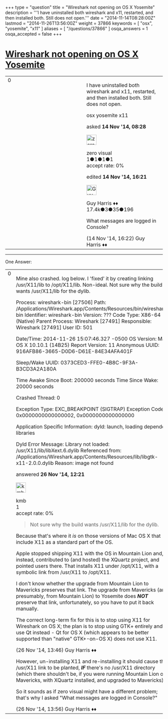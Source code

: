 +++
type = "question"
title = "Wireshark not opening on OS X Yosemite"
description = '''I have uninstalled both wireshark and x11, restarted, and then installed both. Still does not open.'''
date = "2014-11-14T08:28:00Z"
lastmod = "2014-11-26T13:56:00Z"
weight = 37866
keywords = [ "osx", "yosemite", "x11" ]
aliases = [ "/questions/37866" ]
osqa_answers = 1
osqa_accepted = false
+++

<div class="headNormal">

# [Wireshark not opening on OS X Yosemite](/questions/37866/wireshark-not-opening-on-os-x-yosemite)

</div>

<div id="main-body">

<div id="askform">

<table id="question-table" style="width:100%;"><colgroup><col style="width: 50%" /><col style="width: 50%" /></colgroup><tbody><tr class="odd"><td style="width: 30px; vertical-align: top"><div class="vote-buttons"><span id="post-37866-upvote" class="ajax-command post-vote up" rel="nofollow" title="I like this post (click again to cancel)"> </span><div id="post-37866-score" class="post-score" title="current number of votes">0</div><span id="post-37866-downvote" class="ajax-command post-vote down" rel="nofollow" title="I dont like this post (click again to cancel)"> </span> <span id="favorite-mark" class="ajax-command favorite-mark" rel="nofollow" title="mark/unmark this question as favorite (click again to cancel)"> </span><div id="favorite-count" class="favorite-count"></div></div></td><td><div id="item-right"><div class="question-body"><p>I have uninstalled both wireshark and x11, restarted, and then installed both. Still does not open.</p></div><div id="question-tags" class="tags-container tags"><span class="post-tag tag-link-osx" rel="tag" title="see questions tagged &#39;osx&#39;">osx</span> <span class="post-tag tag-link-yosemite" rel="tag" title="see questions tagged &#39;yosemite&#39;">yosemite</span> <span class="post-tag tag-link-x11" rel="tag" title="see questions tagged &#39;x11&#39;">x11</span></div><div id="question-controls" class="post-controls"></div><div class="post-update-info-container"><div class="post-update-info post-update-info-user"><p>asked <strong>14 Nov '14, 08:28</strong></p><img src="https://secure.gravatar.com/avatar/fa2a0f0883482e0b75a6b564636dbc0e?s=32&amp;d=identicon&amp;r=g" class="gravatar" width="32" height="32" alt="zero%20visual&#39;s gravatar image" /><p><span>zero visual</span><br />
<span class="score" title="1 reputation points">1</span><span title="1 badges"><span class="badge1">●</span><span class="badgecount">1</span></span><span title="1 badges"><span class="silver">●</span><span class="badgecount">1</span></span><span title="1 badges"><span class="bronze">●</span><span class="badgecount">1</span></span><br />
<span class="accept_rate" title="Rate of the user&#39;s accepted answers">accept rate:</span> <span title="zero visual has no accepted answers">0%</span></p></div><div class="post-update-info post-update-info-edited"><p><span> edited <strong>14 Nov '14, 16:21</strong> </span></p><img src="https://secure.gravatar.com/avatar/f93de7000747ab5efb5acd3034b2ebd7?s=32&amp;d=identicon&amp;r=g" class="gravatar" width="32" height="32" alt="Guy%20Harris&#39;s gravatar image" /><p><span>Guy Harris ♦♦</span><br />
<span class="score" title="17443 reputation points"><span>17.4k</span></span><span title="3 badges"><span class="badge1">●</span><span class="badgecount">3</span></span><span title="35 badges"><span class="silver">●</span><span class="badgecount">35</span></span><span title="196 badges"><span class="bronze">●</span><span class="badgecount">196</span></span></p></div></div><div id="comments-container-37866" class="comments-container"><span id="37876"></span><div id="comment-37876" class="comment"><div id="post-37876-score" class="comment-score"></div><div class="comment-text"><p>What messages are logged in Console?</p></div><div id="comment-37876-info" class="comment-info"><span class="comment-age">(14 Nov '14, 16:22)</span> <span class="comment-user userinfo">Guy Harris ♦♦</span></div></div></div><div id="comment-tools-37866" class="comment-tools"></div><div class="clear"></div><div id="comment-37866-form-container" class="comment-form-container"></div><div class="clear"></div></div></td></tr></tbody></table>

------------------------------------------------------------------------

<div class="tabBar">

<span id="sort-top"></span>

<div class="headQuestions">

One Answer:

</div>

</div>

<span id="38183"></span>

<div id="answer-container-38183" class="answer">

<table style="width:100%;"><colgroup><col style="width: 50%" /><col style="width: 50%" /></colgroup><tbody><tr class="odd"><td style="width: 30px; vertical-align: top"><div class="vote-buttons"><span id="post-38183-upvote" class="ajax-command post-vote up" rel="nofollow" title="I like this post (click again to cancel)"> </span><div id="post-38183-score" class="post-score" title="current number of votes">0</div><span id="post-38183-downvote" class="ajax-command post-vote down" rel="nofollow" title="I dont like this post (click again to cancel)"> </span></div></td><td><div class="item-right"><div class="answer-body"><p>Mine also crashed. log below. I 'fixed' it by creating linking /usr/X11/lib to /opt/X11/lib. Non-ideal. Not sure why the build wants /usr/X11/lib for the dylib.<br />
</p><p>Process: wireshark-bin [27506] Path: /Applications/Wireshark.app/Contents/Resources/bin/wireshark-bin Identifier: wireshark-bin Version: ??? Code Type: X86-64 (Native) Parent Process: Wireshark [27491] Responsible: Wireshark [27491] User ID: 501</p><p>Date/Time: 2014-11-26 15:07:46.327 -0500 OS Version: Mac OS X 10.10.1 (14B25) Report Version: 11 Anonymous UUID: 916AFB86-3665-D0D6-D61E-84E34AFA401F</p><p>Sleep/Wake UUID: 0373CED3-FFE0-4B8C-9F3A-B3CD3A2A180A</p><p>Time Awake Since Boot: 200000 seconds Time Since Wake: 20000 seconds</p><p>Crashed Thread: 0</p><p>Exception Type: EXC_BREAKPOINT (SIGTRAP) Exception Codes: 0x0000000000000002, 0x0000000000000000</p><p>Application Specific Information: dyld: launch, loading dependent libraries</p><p>Dyld Error Message: Library not loaded: /usr/X11/lib/libXext.6.dylib Referenced from: /Applications/Wireshark.app/Contents/Resources/lib/libgtk-x11-2.0.0.dylib Reason: image not found</p></div><div class="answer-controls post-controls"></div><div class="post-update-info-container"><div class="post-update-info post-update-info-user"><p>answered <strong>26 Nov '14, 12:21</strong></p><img src="https://secure.gravatar.com/avatar/920edd0b9f2ac1fb3d46dfa10065bfac?s=32&amp;d=identicon&amp;r=g" class="gravatar" width="32" height="32" alt="kmb&#39;s gravatar image" /><p><span>kmb</span><br />
<span class="score" title="1 reputation points">1</span><br />
<span class="accept_rate" title="Rate of the user&#39;s accepted answers">accept rate:</span> <span title="kmb has no accepted answers">0%</span> </br></p></div></div><div id="comments-container-38183" class="comments-container"><span id="38186"></span><div id="comment-38186" class="comment"><div id="post-38186-score" class="comment-score"></div><div class="comment-text"><blockquote><p>Not sure why the build wants /usr/X11/lib for the dylib.</p></blockquote><p>Because that's where it <em>is</em> on those versions of Mac OS X that include X11 as a standard part of the OS.</p><p>Apple stopped shipping X11 with the OS in Mountain Lion and, instead, contributed to (and hosted) the XQuartz project, and pointed users there. That installs X11 under /opt/X11, with a symbolic link from /usr/X11 to /opt/X11.</p><p>I don't know whether the upgrade from Mountain Lion to Mavericks preserves that link. The upgrade from Mavericks (and, presumably, from Mountain Lion) to Yosemite does <strong><em>NOT</em></strong> preserve that link, unfortunately, so you have to put it back manually.</p><p>The correct long-term fix for this is to stop using X11 for Wireshark on OS X; the plan is to stop using GTK+ entirely and use Qt instead - Qt for OS X (which appears to be better supported than "native" GTK+-on-OS X) does not use X11.</p></div><div id="comment-38186-info" class="comment-info"><span class="comment-age">(26 Nov '14, 13:46)</span> <span class="comment-user userinfo">Guy Harris ♦♦</span></div></div><span id="38187"></span><div id="comment-38187" class="comment"><div id="post-38187-score" class="comment-score"></div><div class="comment-text"><p>However, un-installing X11 and re-installing it should cause the /usr/X11 link to be planted, <strong><em>IF</em></strong> there's no /usr/X11 directory (which there shouldn't be, if you were running Mountain Lion or Mavericks, with XQuartz installed, and upgraded to Mavericks).</p><p>So it sounds as if zero visual might have a different problem; that's why I asked "What messages are logged in Console?"</p></div><div id="comment-38187-info" class="comment-info"><span class="comment-age">(26 Nov '14, 13:56)</span> <span class="comment-user userinfo">Guy Harris ♦♦</span></div></div></div><div id="comment-tools-38183" class="comment-tools"></div><div class="clear"></div><div id="comment-38183-form-container" class="comment-form-container"></div><div class="clear"></div></div></td></tr></tbody></table>

</div>

<div class="paginator-container-left">

</div>

</div>

</div>

